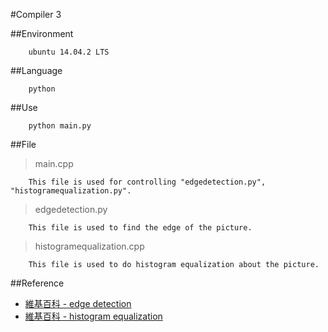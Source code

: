 #Compiler 3

##Environment

```
	ubuntu 14.04.2 LTS
```

##Language

```
	python
```

##Use

```
	python main.py
```

##File

> main.cpp

```
	This file is used for controlling "edgedetection.py", "histogramequalization.py".
```

> edgedetection.py

```
	This file is used to find the edge of the picture.
```

> histogramequalization.cpp

```
	This file is used to do histogram equalization about the picture.
```

##Reference

- [維基百科 - edge detection](https://en.wikipedia.org/wiki/Edge_detection)
- [維基百科 - histogram equalization](https://en.wikipedia.org/wiki/Histogram_equalization)
